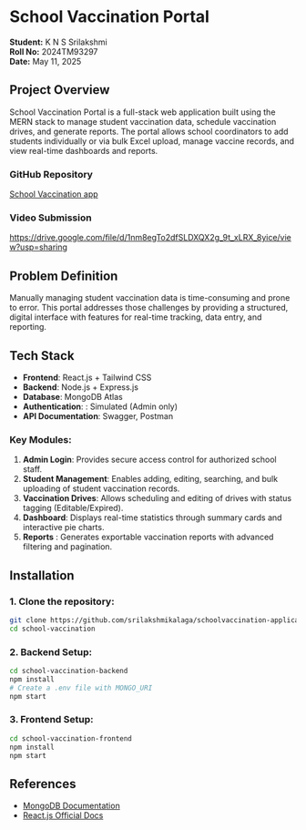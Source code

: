 
# School Vaccination Portal

**Student:** K N S Srilakshmi  
**Roll No:** 2024TM93297  
**Date:** May 11, 2025

## Project Overview

School Vaccination Portal is a full-stack web application built using the MERN stack to manage student vaccination data, schedule vaccination drives, and generate reports. The portal allows school coordinators to add students individually or via bulk Excel upload, manage vaccine records, and view real-time dashboards and reports.

### GitHub Repository
[School Vaccination app](https://github.com/srilakshmikalaga/schoolvaccination-application.git)

### Video Submission
https://drive.google.com/file/d/1nm8egTo2dfSLDXQX2g_9t_xLRX_8yice/view?usp=sharing

## Problem Definition

Manually managing student vaccination data is time-consuming and prone to error. This portal addresses those challenges by providing a structured, digital interface with features for real-time tracking, data entry, and reporting.

## Tech Stack

- **Frontend**: React.js + Tailwind CSS
- **Backend**: Node.js + Express.js
- **Database**: MongoDB Atlas
- **Authentication**: : Simulated (Admin only)
- **API Documentation**: Swagger, Postman


### Key Modules:
1. **Admin Login**: Provides secure access control for authorized school staff.
2. **Student Management**:  Enables adding, editing, searching, and bulk uploading of student vaccination records.
3. **Vaccination Drives**: Allows scheduling and editing of drives with status tagging (Editable/Expired).
4. **Dashboard**: Displays real-time statistics through summary cards and interactive pie charts.
5. **Reports** : Generates exportable vaccination reports with advanced filtering and pagination.

## Installation

### 1. Clone the repository:

```bash
git clone https://github.com/srilakshmikalaga/schoolvaccination-application.git
cd school-vaccination
```

### 2. Backend Setup:

```bash
cd school-vaccination-backend
npm install
# Create a .env file with MONGO_URI
npm start
```

### 3. Frontend Setup:

```bash
cd school-vaccination-frontend
npm install
npm start
```

## References

- [MongoDB Documentation ](https://www.mongodb.com/docs/manual/)
- [React.js Official Docs ](https://reactjs.org/docs/getting-started.html)

